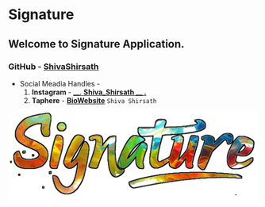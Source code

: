 # Signature
## Welcome to Signature Application.

### GitHub - [ ShivaShirsath ](https://github.com/ShivaShirsath)

- Social Meadia Handles -
    1. **Instagram** - [ __. __Shiva_Shirsath __ .__ ](https://instagram.com/_Shiva_Shirsath__)
    2. **Taphere** - [__BioWebsite__](https://taphere.bio/shivashirsath)
`Shiva Shirsath`

[![Image](Signature/app/src/main/res/drawable/ic_app.png)](https://github.com/ShivaShirsath/Signature)





